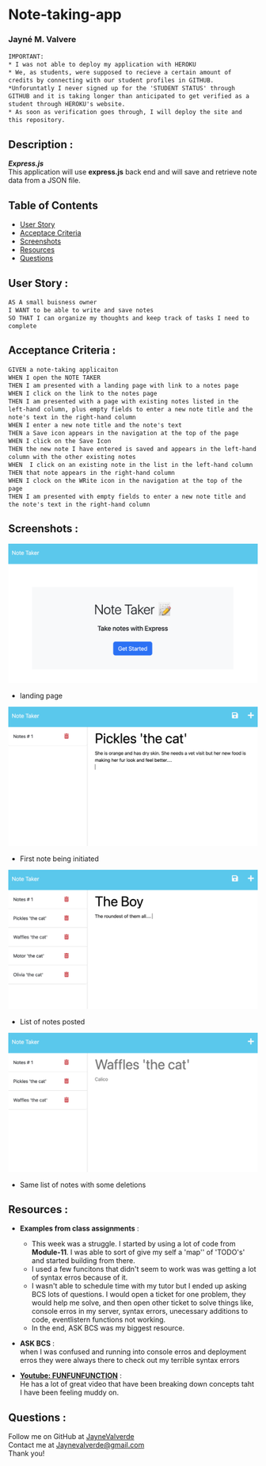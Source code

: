 # Note-taking-app
### Jayné M. Valvere

```
IMPORTANT: 
* I was not able to deploy my application with HEROKU 
* We, as students, were supposed to recieve a certain amount of credits by connecting with our student profiles in GITHUB. 
*Unforuntatly I never signed up for the 'STUDENT STATUS' through GITHUB and it is taking longer than anticipated to get verified as a student through HEROKU's website. 
* As soon as verification goes through, I will deploy the site and this repository.  
```

## Description : 
***Express.js*** <br>
This application will use **express.js** back end and will save and retrieve note data from a JSON file. 

## Table of Contents
* [User Story](#user-story)
* [Acceptace Criteria](#acceptance-criteria)
* [Screenshots](#screenshots)
* [Resources](#resources)
* [Questions](#questions)

## User Story : 
```
AS A small buisness owner 
I WANT to be able to write and save notes
SO THAT I can organize my thoughts and keep track of tasks I need to complete  
```

## Acceptance Criteria : 
```
GIVEN a note-taking applicaiton 
WHEN I open the NOTE TAKER
THEN I am presented with a landing page with link to a notes page
WHEN I click on the link to the notes page
THEN I am presented with a page with existing notes listed in the left-hand column, plus empty fields to enter a new note title and the note's text in the right-hand column 
WHEN I enter a new note title and the note's text 
THEN a Save icon appears in the navigation at the top of the page 
WHEN I click on the Save Icon 
THEN the new note I have entered is saved and appears in the left-hand column with the other existing notes
WHEN  I click on an existing note in the list in the left-hand column 
THEN that note appears in the right-hand column 
WHEN I clock on the WRite icon in the navigation at the top of the page
THEN I am presented with empty fields to enter a new note title and the note's text in the right-hand column 
```

## Screenshots : 
![Screenshot of landing page](./images/landing-page.png)
* landing page 

![Screenshot of first note](./images/note-one.png)
* First note being initiated 

![Screenshot of list](./images/note-two.png)
* List of notes posted

![Screenshot of list w/deletion](./images/note-two-delete.png)
* Same list of notes with some deletions 


## Resources :
* **Examples from class assignments**  : <br>
    * This week was a struggle. I started by using a lot of code from **Module-11**. I was able to sort of give my self  a 'map'' of 'TODO's' and started building from there. 
    * I used a few funcitons that didn't seem to work was was getting a lot of syntax erros because of it. 
    * I wasn't able to schedule time with my tutor but I ended up asking BCS lots of questions. I would open a ticket for one problem, they would help me solve, and then open other ticket to solve things like, console erros in my server, syntax errors, unecessary additions to code, eventlistern functions not working. 
    * In the end, ASK BCS was my biggest resource. 

* **ASK BCS** : <br>
when I was confused and running into console erros and deployment erros they were always there to check out my terrible syntax errors

* **[Youtube: FUNFUNFUNCTION](https://www.youtube.com/@funfunfunction)** : <br>
He has a lot of great video that have been breaking down concepts taht I have been feeling muddy on. 

## Questions :
Follow me on GitHub at [JayneValverde](https://github.com/JayneValverde) <br>
Contact me at Jaynevalverde@gmail.com <br>
Thank you!
